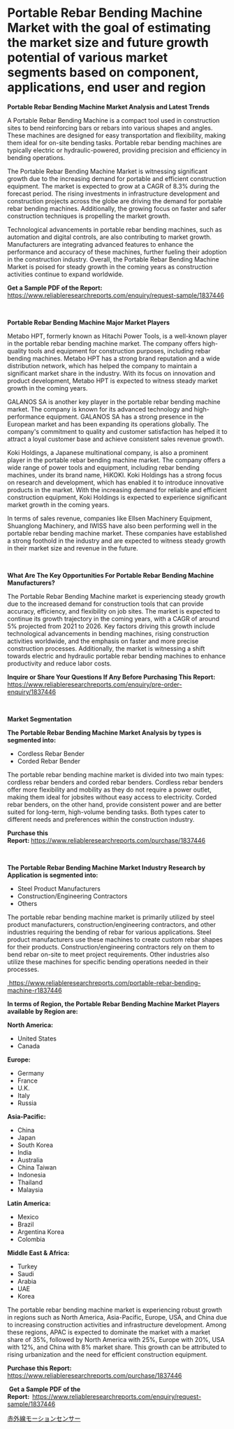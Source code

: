 <p><h1>Portable Rebar Bending Machine Market with the goal of estimating the market size and future growth potential of various market segments based on component, applications, end user and region</h1></p><p><strong>Portable Rebar Bending Machine Market Analysis and Latest Trends</strong></p>
<p><p>A Portable Rebar Bending Machine is a compact tool used in construction sites to bend reinforcing bars or rebars into various shapes and angles. These machines are designed for easy transportation and flexibility, making them ideal for on-site bending tasks. Portable rebar bending machines are typically electric or hydraulic-powered, providing precision and efficiency in bending operations.</p><p>The Portable Rebar Bending Machine Market is witnessing significant growth due to the increasing demand for portable and efficient construction equipment. The market is expected to grow at a CAGR of 8.3% during the forecast period. The rising investments in infrastructure development and construction projects across the globe are driving the demand for portable rebar bending machines. Additionally, the growing focus on faster and safer construction techniques is propelling the market growth.</p><p>Technological advancements in portable rebar bending machines, such as automation and digital controls, are also contributing to market growth. Manufacturers are integrating advanced features to enhance the performance and accuracy of these machines, further fueling their adoption in the construction industry. Overall, the Portable Rebar Bending Machine Market is poised for steady growth in the coming years as construction activities continue to expand worldwide.</p></p>
<p><strong>Get a Sample PDF of the Report:&nbsp;</strong> <a href="https://www.reliableresearchreports.com/enquiry/request-sample/1837446">https://www.reliableresearchreports.com/enquiry/request-sample/1837446</a></p>
<p>&nbsp;</p>
<p><strong>Portable Rebar Bending Machine Major Market Players</strong></p>
<p><p>Metabo HPT, formerly known as Hitachi Power Tools, is a well-known player in the portable rebar bending machine market. The company offers high-quality tools and equipment for construction purposes, including rebar bending machines. Metabo HPT has a strong brand reputation and a wide distribution network, which has helped the company to maintain a significant market share in the industry. With its focus on innovation and product development, Metabo HPT is expected to witness steady market growth in the coming years.</p><p>GALANOS SA is another key player in the portable rebar bending machine market. The company is known for its advanced technology and high-performance equipment. GALANOS SA has a strong presence in the European market and has been expanding its operations globally. The company's commitment to quality and customer satisfaction has helped it to attract a loyal customer base and achieve consistent sales revenue growth.</p><p>Koki Holdings, a Japanese multinational company, is also a prominent player in the portable rebar bending machine market. The company offers a wide range of power tools and equipment, including rebar bending machines, under its brand name, HiKOKI. Koki Holdings has a strong focus on research and development, which has enabled it to introduce innovative products in the market. With the increasing demand for reliable and efficient construction equipment, Koki Holdings is expected to experience significant market growth in the coming years.</p><p>In terms of sales revenue, companies like Ellsen Machinery Equipment, Shuanglong Machinery, and IWISS have also been performing well in the portable rebar bending machine market. These companies have established a strong foothold in the industry and are expected to witness steady growth in their market size and revenue in the future.</p></p>
<p>&nbsp;</p>
<p><strong>What Are The Key Opportunities For Portable Rebar Bending Machine Manufacturers?</strong></p>
<p><p>The Portable Rebar Bending Machine market is experiencing steady growth due to the increased demand for construction tools that can provide accuracy, efficiency, and flexibility on job sites. The market is expected to continue its growth trajectory in the coming years, with a CAGR of around 5% projected from 2021 to 2026. Key factors driving this growth include technological advancements in bending machines, rising construction activities worldwide, and the emphasis on faster and more precise construction processes. Additionally, the market is witnessing a shift towards electric and hydraulic portable rebar bending machines to enhance productivity and reduce labor costs.</p></p>
<p><strong>Inquire or Share Your Questions If Any Before Purchasing This Report:</strong> <a href="https://www.reliableresearchreports.com/enquiry/pre-order-enquiry/1837446">https://www.reliableresearchreports.com/enquiry/pre-order-enquiry/1837446</a></p>
<p>&nbsp;</p>
<p><strong>Market Segmentation</strong></p>
<p><strong>The Portable Rebar Bending Machine Market Analysis by types is segmented into:</strong></p>
<p><ul><li>Cordless Rebar Bender</li><li>Corded Rebar Bender</li></ul></p>
<p><p>The portable rebar bending machine market is divided into two main types: cordless rebar benders and corded rebar benders. Cordless rebar benders offer more flexibility and mobility as they do not require a power outlet, making them ideal for jobsites without easy access to electricity. Corded rebar benders, on the other hand, provide consistent power and are better suited for long-term, high-volume bending tasks. Both types cater to different needs and preferences within the construction industry.</p></p>
<p><strong>Purchase this Report:&nbsp;</strong><a href="https://www.reliableresearchreports.com/purchase/1837446">https://www.reliableresearchreports.com/purchase/1837446</a></p>
<p>&nbsp;</p>
<p><strong>The Portable Rebar Bending Machine Market Industry Research by Application is segmented into:</strong></p>
<p><ul><li>Steel Product Manufacturers</li><li>Construction/Engineering Contractors</li><li>Others</li></ul></p>
<p><p>The portable rebar bending machine market is primarily utilized by steel product manufacturers, construction/engineering contractors, and other industries requiring the bending of rebar for various applications. Steel product manufacturers use these machines to create custom rebar shapes for their products. Construction/engineering contractors rely on them to bend rebar on-site to meet project requirements. Other industries also utilize these machines for specific bending operations needed in their processes.</p></p>
<p><a href="https://www.reliableresearchreports.com/portable-rebar-bending-machine-r1837446">&nbsp;https://www.reliableresearchreports.com/portable-rebar-bending-machine-r1837446</a></p>
<p><strong>In terms of Region, the Portable Rebar Bending Machine Market Players available by Region are:</strong></p>
<p>
    <p> <strong> North America: </strong>
        <ul>
            <li>United States</li>
            <li>Canada</li>
        </ul>
        </p> 
    <p> <strong> Europe: </strong>
        <ul>
            <li>Germany</li>
            <li>France</li>
            <li>U.K.</li>
            <li>Italy</li>
            <li>Russia</li>
        </ul>
        </p> 
    <p> <strong> Asia-Pacific: </strong>
        <ul>
            <li>China</li>
            <li>Japan</li>
            <li>South Korea</li>
            <li>India</li>
            <li>Australia</li>
            <li>China Taiwan</li>
            <li>Indonesia</li>
            <li>Thailand</li>
            <li>Malaysia</li>
        </ul>
        </p> 
    <p> <strong> Latin America: </strong>
        <ul>
            <li>Mexico</li>
            <li>Brazil</li>
            <li>Argentina Korea</li>
            <li>Colombia</li>
        </ul>
        </p> 
    <p> <strong> Middle East & Africa: </strong>
        <ul>
            <li>Turkey</li>
            <li>Saudi</li>
            <li>Arabia</li>
            <li>UAE</li>
            <li>Korea</li>
        </ul>
    </p>
    </p>
<p><p>The portable rebar bending machine market is experiencing robust growth in regions such as North America, Asia-Pacific, Europe, USA, and China due to increasing construction activities and infrastructure development. Among these regions, APAC is expected to dominate the market with a market share of 35%, followed by North America with 25%, Europe with 20%, USA with 12%, and China with 8% market share. This growth can be attributed to rising urbanization and the need for efficient construction equipment.</p></p>
<p><strong>Purchase this Report: </strong><a href="https://www.reliableresearchreports.com/purchase/1837446">https://www.reliableresearchreports.com/purchase/1837446</a></p>
<p>&nbsp;<strong>Get a Sample PDF of the Report:&nbsp;&nbsp;</strong><a href="https://www.reliableresearchreports.com/enquiry/request-sample/1837446">https://www.reliableresearchreports.com/enquiry/request-sample/1837446</a></p>
<p><strong></strong></p>
<p><p><a href="https://github.com/SarahFahey88/Market-Research-Report-List-1/blob/main/345865236839.md">赤外線モーションセンサー</a></p></p>